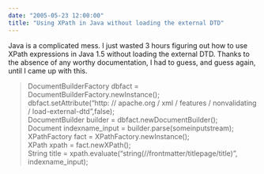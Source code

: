 ```yaml
---
date: "2005-05-23 12:00:00"
title: "Using XPath in Java without loading the external DTD"
---
```




Java is a complicated mess. I just wasted 3 hours figuring out how to use XPath expressions in Java 1.5 without loading the external DTD. Thanks to the absence of any worthy documentation, I had to guess, and guess again, until I came up with this.

>DocumentBuilderFactory dbfact = DocumentBuilderFactory.newInstance();<br/>
dbfact.setAttribute(&ldquo;http: // apache.org / xml / features / nonvalidating / load-external-dtd&rdquo;,false);<br/>
DocumentBuilder builder = dbfact.newDocumentBuilder();<br/>
Document indexname_input = builder.parse(someinputstream);<br/>
XPathFactory fact = XPathFactory.newInstance();<br/>
XPath xpath = fact.newXPath();<br/>
String title = xpath.evaluate(&ldquo;string(//frontmatter/titlepage/title)&rdquo;, indexname_input);



